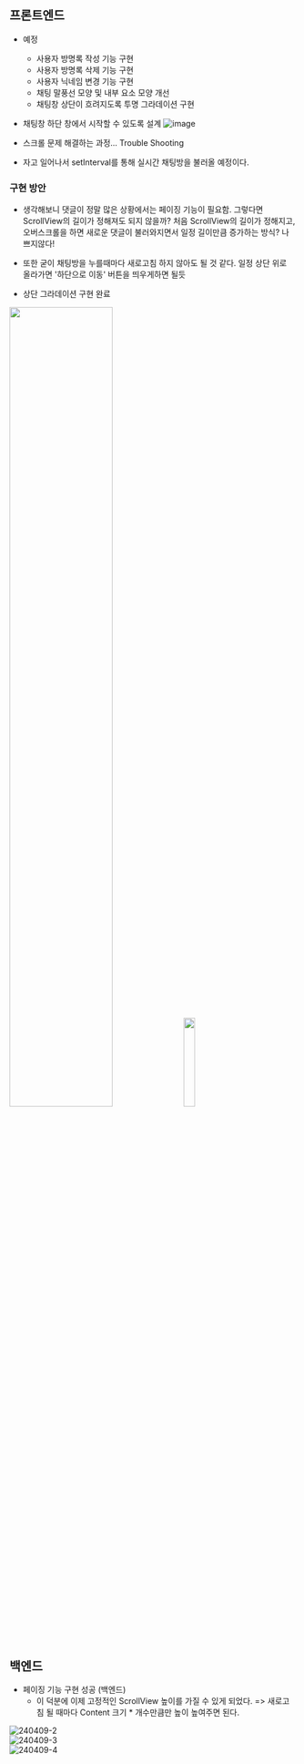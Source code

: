 ## 프론트엔드
- 예정
    - 사용자 방명록 작성 기능 구현
    - 사용자 방명록 삭제 기능 구현
    - 사용자 닉네임 변경 기능 구현
    - 채팅 말풍선 모양 및 내부 요소 모양 개선
    - 채팅창 상단이 흐려지도록 투명 그라데이션 구현


- 채팅창 하단 창에서 시작할 수 있도록 설계
![image](https://github.com/ChaeDoll/TIL/assets/108540812/81d4dbf9-385e-4fb9-94a9-d4ce0bf91c5f)

- 스크롤 문제 해결하는 과정... Trouble Shooting
- 자고 일어나서 setInterval를 통해 실시간 채팅방을 불러올 예정이다.

### 구현 방안
- 생각해보니 댓글이 정말 많은 상황에서는 페이징 기능이 필요함. 그렇다면 ScrollView의 길이가 정해져도 되지 않을까? 처음 ScrollView의 길이가 정해지고, 오버스크롤을 하면 새로운 댓글이 불러와지면서 일정 길이만큼 증가하는 방식? 나쁘지않다!
- 또한 굳이 채팅방을 누를때마다 새로고침 하지 않아도 될 것 같다. 일정 상단 위로 올라가면 '하단으로 이동' 버튼을 띄우게하면 될듯

- 상단 그라데이션 구현 완료  
<img src="https://github.com/ChaeDoll/TIL/assets/108540812/c9fc0f30-1426-4278-b7f7-75d96fc45bf1" width="60%"/>
<img src="https://github.com/ChaeDoll/TIL/assets/108540812/85a4d860-d703-4a54-98df-bec095a092fc1" width="20%"/>

## 백엔드
- 페이징 기능 구현 성공 (백엔드)
    - 이 덕분에 이제 고정적인 ScrollView 높이를 가질 수 있게 되었다. => 새로고침 될 때마다 Content 크기 * 개수만큼만 높이 높여주면 된다.

![240409-2](https://github.com/ChaeDoll/TIL/assets/108540812/832aaa8a-f483-435b-9e9e-e6989890c60a)  
![240409-3](https://github.com/ChaeDoll/TIL/assets/108540812/f9d7d468-47c6-46ca-b73c-a083e0fe4c38)  
![240409-4](https://github.com/ChaeDoll/TIL/assets/108540812/02ff59ea-584b-45cb-bdf7-fae034564ac9)  


